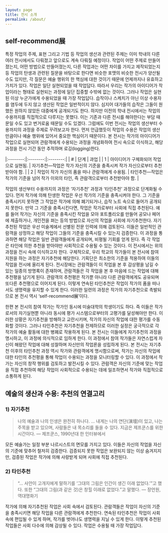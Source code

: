 ```yaml
---
layout: page
title: 전시 소개
permalink: /about/
---
```



## self-recommend展

특정 작업의 주제, 표현 그리고 기법 등 작업의 생산과 관련된 주제는 이미 학내의 다른 여러 전시에서도 다뤄졌고 앞으로도 계속 다뤄질 예정이다. 작업이 어떤 주제로 만들어졌는지, 어떤 방법으로 만들어졌는지, 다른 작업과는 어떤 차이를 가지고 제작되었는지 등 작업의 탄생과 관련된 질문을 바탕으로 한다면 비슷한 포맷의 비슷한 전시가 양산될 수도 있지만, 각 질문은 예술 행위의 한 핵심에 대한 것이기 때문에 언제까지나 유효하고 가치가 있다. 작업은 일단 실현되었을 때 작업답다. 따라서 우리는 작가의 아이디어가 작업이라는 형태로 실현되는 과정에 일단 집중할 수밖에 없는 것이다.
그러나 작업은 실현된 이상 누군가에게 수용되었을 때 가장 작업답다. 습작이나 스케치가 아닌 이상 수용자를 염두에 두지 않고 생산된 작업은 일반적이지 않다. 심지어 대가들의 습작은 그들이 원했든 원하지 않았든 대중에게 공개되기도 한다. 하지만 이전의 학내 전시에서는 작업의 수용까지를 직접적으로 다루지는 못했다. 이는 기존과 다른 전시를 해야한다는 부담 때문일 수도 있고 번거로움 때문일 수도 있겠다.
그럼에도 이번 전시는 작업의 생산부터 수용까지의 과정을 주제로 꾸려보고자 한다. 먼저 언급했듯이 작업의 수용은 작업의 생산만큼이나 예술 행위에 있어서 중요한 핵심이기 때문이다. 본 전시는 작가의 아이디어가 작업으로 실현되어 관람객에게 수용되는 과정을 개념화하여 전시 속으로 이식하고, 해당 과정을 전시 기간 동안 추적하며 로깅(logging)한다. 

|:--------:|:--------:|:--------:|
| # | 단계 | 과업 |
| 1	| 아이디어가 구체화되어 작업으로 실현됨. | 자기추천—작업은 작가 자신의 기준을 충족시켜 작가 자신으로부터 추천받아야 함. |
| 2 |	작업이 작가 자신의 품을 떠나 관람객에게 수용됨. | 타인추천—작업은 작가의 기준을 넘어 작가 이외의 타인, 즉 관람객으로부터 추천받아야 함. |

작업의 생산부터 수용까지의 과정은 ‘자기추천’ 과정과 ‘타인추천’ 과정으로 단계화될 수 있다. 먼저 작가에 의해 탄생한 작업은 우선 작가의 기준을 충족시켜야 한다. 그 기준을 충족시키지 못하면 그 작업은 작가에 의해 폐기되거나, 습작 노트 속으로 들어가 공개되지 못한다. 만약 그 기준을 충족시킨다면, 작업은 작가로부터 사회에 직접 추천된다. 예를 들어 작가는 자신의 기준을 충족시킨 작업을 모아 포트폴리오를 만들어 공모나 페어에 제출하거나, 개인전을 펴는 등의 방법으로 자신의 작업을 사회에 자기추천한다.
자기추천된 작업은 우선 미술계에서 선별된 전문 인력에 의해 검토된다. 이들은 일반적인 관람객을 상정하고 해당 작업이 그들의 기준을 충족시킬 수 있는지 검증한다. 이 과정을 통과하면 해당 작업은 일반 관람객들에게 공개되며, 비평될 기회를 얻게 된다. 즉 각 작업은 타인에 의한 추천을 받아야만 사회적으로 수용될 수 있는 것이다.
이 전시에서는 위의 과정을 전시 속에 이식하고자 한다. 구체적으로, 우리 학교의 작가들이 본 전시에 참여 지원을 하는 과정은 자기추천에 해당한다. 기획단은 최소한의 기준을 적용하여 이들의 작업을 전시에 올리게 된다. 전시장에는 관람객들이 이 작업을 본 후 감상평을 남길 수 있는 일종의 방명록이 존재하며, 관람객들은 각 작업을 본 후 마음에 드는 작업에 대해 추천평을 남기게 된다. 관람객의 추천평은 작가뿐 아니라 다른 관람객에게도 공유되며 또다른 추천평으로 이어지게 된다. 이렇게 연속된 타인추천은 작업이 작가의 품을 떠나서도 생명력을 유지할 수 있게 한다. 이러한 일련의 과정은 작가의 자기추천으로 촉발되므로 본 전시 역시 ‘self-recommend展’이다.

한편 본 전시의 참여 작가는 작가인 동시에 미술대학의 학생이기도 하다. 즉 이들은 작가로서의 자기실현뿐 아니라 동시에 평가 시스템으로부터의 고평가를 달성해야만 한다. 이러한 상황은 자기추천을 방해하고 교란시키며, 작가의 자신의 작업에 대한 평가를 수동화할 것이다. 그러나 타인추천은 자기추천을 전제하므로 이러한 실정은 궁극적으로 각 작가의 예술 활동에 대한 병폐로 작용하게 된다. 본 전시는 이들에게 자기추천의 과정을 명시하고, 이 과정에 의식적으로 임하게 한다. 이 과정에서 참여 작가들은 자연스럽게 자신이 해왔던 작업에 대해 성찰하며 자신만의 작업론을 성립하게 된다.
본 전시는 자기추천 이후의 타인추천 과정 역시 작가와 관람객에게 명시함으로써, 작가는 자신의 작업에 대한 타인의 추천평을 통해 작업이 수용되는 과정을 모니터링할 수 있다. 이 과정에서 작가는 자신의 창작 행위를 검토하고 발전시킬 수 있다. 관람객은 자신의 기준에 맞는 작업을 직접 추천하여 해당 작업이 사회적으로 수용되는 데에 일조하면서 작가와 직접적으로 소통하게 된다.

## 예술의 생산과 수용: 추천의 연결고리
### 1) 자기추천
> 나의 예술과 나의 인생은 완전히 하나다. … 내게는 나의 연단(演壇)이 있고, 나는 주목을 받고 있으며, 사람들은 내 목소리를 들을 수 있다. 지금은 제프쿤스를 위한 시간이다. 
> — 제프쿤스, 1990년대 한 인터뷰에서

모든 예술가는 일정 부분 나르시스트의 면모를 가지고 있다. 이들은 자신의 작업을 자신의 기준에 맞추어 철저히 검증한다. 검증되지 못한 작업은 보완되지 않는 이상 숨겨지지만, 검증된 작업은 작가에 의해 사랑받게 되며 사회에 직접 추천된다.

### 2) 타인추천
> “… 사안이 고개지에게 말하기를 ‘그대의 그림은 인간이 생긴 이래 없었다.’”고 했다. 또한 “그대의 그림(과 같은 것)은 창힐 이래로 없었다.”고 말했다.
> — 장언원, 역대명화기

작가에 의해 자기추천된 작업은 사회 속에서 검토된다. 관람객들은 작업이 자신의 기준을 충족시키면 해당 작업을 다른 관람객에게 추천한다. 연속된 타인추천은 작업이 사회 속에 편입될 수 있게 하며, 작가를 벗어나도 생명력을 지닐 수 있게 한다. 이렇게 추천된 작업들은 사회 다수에 의해 감상될 수 있다. 작업은 수용될 때 가장 작업답다.
